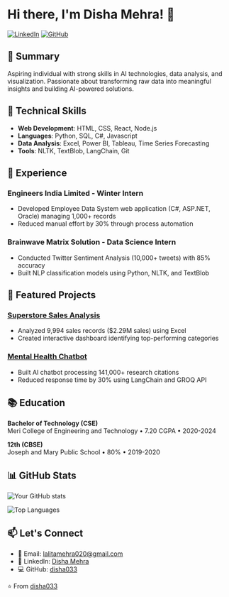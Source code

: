 # Hi there, I'm Disha Mehra! 👋

[![LinkedIn](https://img.shields.io/badge/LinkedIn-Connect-blue?style=flat&logo=linkedin)](https://www.linkedin.com/in/disha-mehra-aa6b3a203)
[![GitHub](https://img.shields.io/badge/GitHub-disha033-%23121011?style=flat&logo=github)](https://github.com/disha033)

## 📌 Summary
Aspiring individual with strong skills in AI technologies, data analysis, and visualization. Passionate about transforming raw data into meaningful insights and building AI-powered solutions.

## 🔧 Technical Skills
- **Web Development**: HTML, CSS, React, Node.js
- **Languages**: Python, SQL, C#, Javascript
- **Data Analysis**: Excel, Power BI, Tableau, Time Series Forecasting
- **Tools**: NLTK, TextBlob, LangChain, Git

## 💼 Experience
### **Engineers India Limited** - Winter Intern
- Developed Employee Data System web application (C#, ASP.NET, Oracle) managing 1,000+ records
- Reduced manual effort by 30% through process automation

### **Brainwave Matrix Solution** - Data Science Intern
- Conducted Twitter Sentiment Analysis (10,000+ tweets) with 85% accuracy
- Built NLP classification models using Python, NLTK, and TextBlob

## 🚀 Featured Projects
### [Superstore Sales Analysis](https://github.com/disha033/SA)
- Analyzed 9,994 sales records ($2.29M sales) using Excel
- Created interactive dashboard identifying top-performing categories

### [Mental Health Chatbot](https://github.com/disha033/M-H-CHAT)
- Built AI chatbot processing 141,000+ research citations
- Reduced response time by 30% using LangChain and GROQ API


## 📚 Education
**Bachelor of Technology (CSE)**  
Meri College of Engineering and Technology • 7.20 CGPA • 2020-2024

**12th (CBSE)**  
Joseph and Mary Public School • 80% • 2019-2020

## 📊 GitHub Stats
![Your GitHub stats](https://github-readme-stats.vercel.app/api?username=disha033&show_icons=true&theme=radical)

![Top Languages](https://github-readme-stats.vercel.app/api/top-langs/?username=disha033&layout=compact&theme=radical)

## 📫 Let's Connect
- 📧 Email: lalitamehra020@gmail.com
- 🔗 LinkedIn: [Disha Mehra](https://www.linkedin.com/in/disha-mehra-aa6b3a203)
- 💻 GitHub: [disha033](https://github.com/disha033)

⭐️ From [disha033](https://github.com/disha033)
